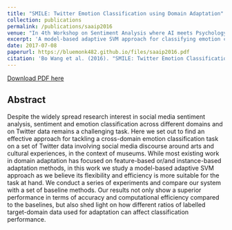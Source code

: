 ```yaml
---
title: "SMILE: Twitter Emotion Classification using Domain Adaptation"
collection: publications
permalink: /publications/saaip2016
venue: "In 4th Workshop on Sentiment Analysis where AI meets Psychology (SAAIP), IJCAI"
excerpt: 'A model-based adaptive SVM approach for classifying emotion categories on Twitter across different domains.'
date: 2017-07-08
paperurl: https://bluemonk482.github.io/files/saaip2016.pdf
citation: 'Bo Wang et al. (2016). "SMILE: Twitter Emotion Classification using Domain Adaptation" <i>4th Workshop on Sentiment Analysis where AI meets Psychology, IJCAI</i>, 2016'
---
```


<a href='https://bluemonk482.github.io/files/saaip2016.pdf'>Download PDF here</a>

## Abstract
Despite the widely spread research interest in social media sentiment analysis, sentiment and emotion classification across different domains and on Twitter data remains a challenging task. Here we set out to find an effective approach for tackling a cross-domain emotion classification task on a set of Twitter data involving social media discourse around arts and cultural experiences, in the context of museums. While most existing work in domain adaptation has focused on feature-based or/and instance-based adaptation methods, in this work we study a model-based adaptive SVM approach as we believe its flexibility and efficiency is more suitable for the task at hand. We conduct a series of experiments and compare our system with a set of baseline methods. Our results not only show a superior performance in terms of accuracy and computational efficiency compared to the baselines, but also shed light on how different ratios of labelled target-domain data used for adaptation can affect classification performance.
